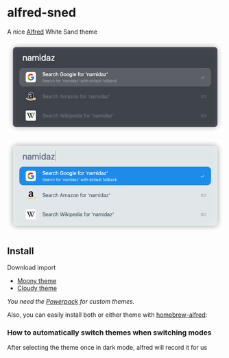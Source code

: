 # alfred-sned
A nice [Alfred](https://www.alfredapp.com) White Sand theme

![moony](./images/moony.png)

![cloudy](./images/cloudy.png)

## Install 

Download import

- [Moony theme](https://github.com/namidaz/alfred-sand/raw/main/sand%20moony.alfredappearance)
- [Cloudy theme](https://github.com/namidaz/alfred-sand/raw/main/sand%20cloudy.alfredappearance)



*You need the [Powerpack](https://www.alfredapp.com/powerpack/) for custom themes.*


Also, you can easily install both or either theme with [homebrew-alfred](https://github.com/danielbayley/homebrew-alfred):


### How to automatically switch themes when switching modes

After selecting the theme once in dark mode, alfred will record it for us







